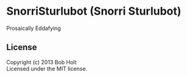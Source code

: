# SnorriSturlubot (Snorri Sturlubot)

Prosaically Eddafying

## License
Copyright (c) 2013 Bob Holt  
Licensed under the MIT license.
